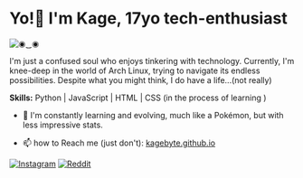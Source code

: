 # Yo!👋 I'm Kage, 17yo tech-enthusiast 

![◉⁠‿⁠◉](https://i.pinimg.com/originals/b8/9f/0a/b89f0a9cc9bdee16902c4be833212223.jpg)

I'm just a confused soul who enjoys tinkering with technology. Currently, I'm knee-deep in the world of Arch Linux, trying to navigate its endless possibilities. Despite what you might think, I do have a life...(not really)

**Skills:** Python | JavaScript | HTML | CSS (in the process of learning )


- 👾 I'm constantly learning and evolving, much like a Pokémon, but with less impressive stats.


- 📫 how to Reach me (just don't): [kagebyte.github.io](https://kagebyte.github.io)

[![Instagram](https://img.shields.io/badge/Instagram-the__anonymous__vip-red)](https://www.instagram.com/the_anonymous_vip/)
[![Reddit](https://img.shields.io/badge/Reddit-the__anonymous__vip-orange)](https://www.reddit.com/user/the_anonymous_vip) 
